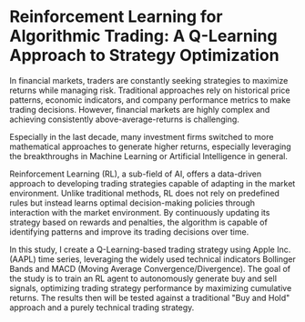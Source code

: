 # Reinforcement Learning for Algorithmic Trading: A Q-Learning Approach to Strategy Optimization

In financial markets, traders are constantly seeking strategies to maximize returns while managing risk. Traditional approaches rely on historical price patterns, economic indicators, and company performance metrics to make trading decisions. However, financial markets are highly complex and achieving consistently above-average-returns is challenging.

Especially in the last decade, many investment firms switched to more mathematical approaches to generate higher returns, especially leveraging the breakthroughs in Machine Learning or Artificial Intelligence in general. 

Reinforcement Learning (RL), a sub-field of AI, offers a data-driven approach to developing trading strategies capable of adapting in the market environment. Unlike traditional methods, RL does not rely on predefined rules but instead learns optimal decision-making policies through interaction with the market environment. By continuously updating its strategy based on rewards and penalties, the algorithm is capable of identifying patterns and improve its trading decisions over time.

In this study, I create a Q-Learning-based trading strategy using Apple Inc. (AAPL) time series, leveraging the widely used technical indicators Bollinger Bands and MACD (Moving Average Convergence/Divergence). The goal of the study is to train an RL agent to autonomously generate buy and sell signals, optimizing trading strategy performance by maximizing cumulative returns. The results then will be tested against a traditional "Buy and Hold" approach and a purely technical trading strategy.
